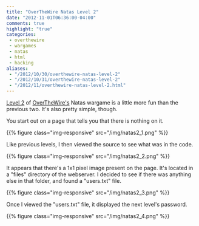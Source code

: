 ```yaml
---
title: "OverTheWire Natas Level 2"
date: "2012-11-01T06:36:00-04:00"
comments: true
highlight: "true"
categories:
 - overthewire
 - wargames
 - natas
 - html
 - hacking
aliases:
 - "/2012/10/30/overthewire-natas-level-2"
 - "/2012/10/31/overthewire-natas-level-2"
 - "/2012/11/overthewire-natas-level-2.html"
---
```


[Level 2](http://www.overthewire.org/wargames/natas/natas2.shtml) of [OverTheWire's](http://www.overthewire.org) Natas wargame is a little more fun than the previous two. It's also pretty simple, though.

<!-- more -->

You start out on a page that tells you that there is nothing on it.

{{% figure class="img-responsive" src="/img/natas2_1.png" %}}

Like previous levels, I then viewed the source to see what was in the code.

{{% figure class="img-responsive" src="/img/natas2_2.png" %}}

It appears that there's a 1x1 pixel image present on the page. It's located in a "files" directory of the webserver. I decided to see if there was anything else in that folder, and found a "users.txt" file.

{{% figure class="img-responsive" src="/img/natas2_3.png" %}}

Once I viewed the "users.txt" file, it displayed the next level's password.

{{% figure class="img-responsive" src="/img/natas2_4.png" %}}
